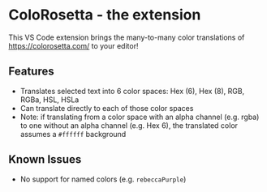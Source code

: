 # ColoRosetta - the extension

This VS Code extension brings the many-to-many color translations of https://colorosetta.com/ to your editor!

## Features

- Translates selected text into 6 color spaces: Hex (6), Hex (8), RGB, RGBa, HSL, HSLa
- Can translate directly to each of those color spaces
- Note: if translating from a color space with an alpha channel (e.g. rgba) to one without an alpha channel (e.g. Hex 6), the translated color assumes a `#ffffff` background

## Known Issues

- No support for named colors (e.g. `rebeccaPurple`)


